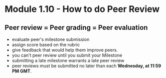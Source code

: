 # Module 1.10 - How to do Peer Review

## Peer review = Peer grading = Peer evaluation

- evaluate peer's milestone submission
- assign score based on the rubric
- give feedback that would help them improve peers.
- you can't peer review until you submit your Milestone
- submitting a late milestone warrants a late peer review
- peer reviews must be submitted no later than each **Wednesday, at 11:59 PM GMT**.
